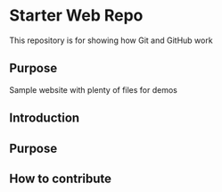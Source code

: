 # Starter Web Repo

This repository is for showing how Git and GitHub work

## Purpose

Sample website with plenty of files for demos

## Introduction

## Purpose

## How to contribute